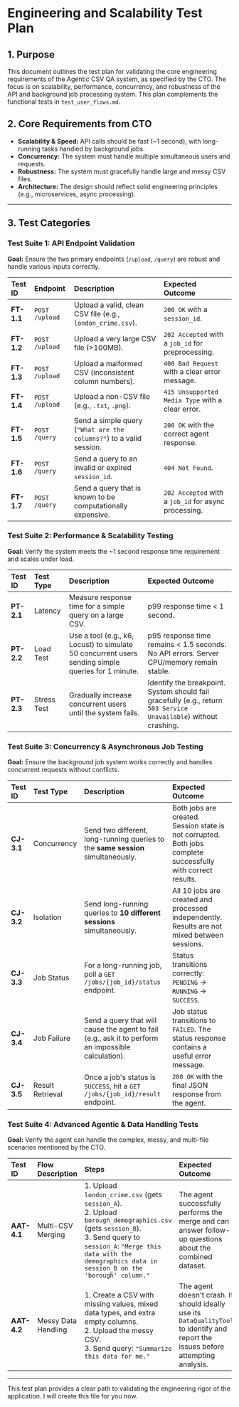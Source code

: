 # Engineering and Scalability Test Plan

## 1. Purpose
This document outlines the test plan for validating the core engineering requirements of the Agentic CSV QA system, as specified by the CTO. The focus is on scalability, performance, concurrency, and robustness of the API and background job processing system. This plan complements the functional tests in `test_user_flows.md`.

## 2. Core Requirements from CTO
- **Scalability & Speed:** API calls should be fast (~1 second), with long-running tasks handled by background jobs.
- **Concurrency:** The system must handle multiple simultaneous users and requests.
- **Robustness:** The system must gracefully handle large and messy CSV files.
- **Architecture:** The design should reflect solid engineering principles (e.g., microservices, async processing).

---

## 3. Test Categories

### Test Suite 1: API Endpoint Validation

**Goal:** Ensure the two primary endpoints (`/upload`, `/query`) are robust and handle various inputs correctly.

| Test ID | Endpoint | Description | Expected Outcome |
| :--- | :--- | :--- | :--- |
| **FT-1.1** | `POST /upload` | Upload a valid, clean CSV file (e.g., `london_crime.csv`). | `200 OK` with a `session_id`. |
| **FT-1.2** | `POST /upload` | Upload a very large CSV file (>100MB). | `202 Accepted` with a `job_id` for preprocessing. |
| **FT-1.3** | `POST /upload` | Upload a malformed CSV (inconsistent column numbers). | `400 Bad Request` with a clear error message. |
| **FT-1.4** | `POST /upload` | Upload a non-CSV file (e.g., `.txt`, `.png`). | `415 Unsupported Media Type` with a clear error. |
| **FT-1.5** | `POST /query` | Send a simple query (`"What are the columns?"`) to a valid session. | `200 OK` with the correct agent response. |
| **FT-1.6** | `POST /query` | Send a query to an invalid or expired `session_id`. | `404 Not Found`. |
| **FT-1.7** | `POST /query` | Send a query that is known to be computationally expensive. | `202 Accepted` with a `job_id` for async processing. |

### Test Suite 2: Performance & Scalability Testing

**Goal:** Verify the system meets the ~1 second response time requirement and scales under load.

| Test ID | Test Type | Description | Expected Outcome |
| :--- | :--- | :--- | :--- |
| **PT-2.1** | Latency | Measure response time for a simple query on a large CSV. | p99 response time < 1 second. |
| **PT-2.2** | Load Test | Use a tool (e.g., k6, Locust) to simulate 50 concurrent users sending simple queries for 1 minute. | p95 response time remains < 1.5 seconds. No API errors. Server CPU/memory remain stable. |
| **PT-2.3** | Stress Test | Gradually increase concurrent users until the system fails. | Identify the breakpoint. System should fail gracefully (e.g., return `503 Service Unavailable`) without crashing. |

### Test Suite 3: Concurrency & Asynchronous Job Testing

**Goal:** Ensure the background job system works correctly and handles concurrent requests without conflicts.

| Test ID | Test Type | Description | Expected Outcome |
| :--- | :--- | :--- | :--- |
| **CJ-3.1** | Concurrency | Send two different, long-running queries to the **same session** simultaneously. | Both jobs are created. Session state is not corrupted. Both jobs complete successfully with correct results. |
| **CJ-3.2** | Isolation | Send long-running queries to **10 different sessions** simultaneously. | All 10 jobs are created and processed independently. Results are not mixed between sessions. |
| **CJ-3.3** | Job Status | For a long-running job, poll a `GET /jobs/{job_id}/status` endpoint. | Status transitions correctly: `PENDING` -> `RUNNING` -> `SUCCESS`. |
| **CJ-3.4** | Job Failure | Send a query that will cause the agent to fail (e.g., ask it to perform an impossible calculation). | Job status transitions to `FAILED`. The status response contains a useful error message. |
| **CJ-3.5** | Result Retrieval | Once a job's status is `SUCCESS`, hit a `GET /jobs/{job_id}/result` endpoint. | `200 OK` with the final JSON response from the agent. |

### Test Suite 4: Advanced Agentic & Data Handling Tests

**Goal:** Verify the agent can handle the complex, messy, and multi-file scenarios mentioned by the CTO.

| Test ID | Flow Description | Steps | Expected Outcome |
| :--- | :--- | :--- | :--- |
| **AAT-4.1** | Multi-CSV Merging | 1. Upload `london_crime.csv` (gets `session_A`).<br>2. Upload `borough_demographics.csv` (gets `session_B`).<br>3. Send query to `session_A`: `"Merge this data with the demographics data in session_B on the 'borough' column."` | The agent successfully performs the merge and can answer follow-up questions about the combined dataset. |
| **AAT-4.2** | Messy Data Handling | 1. Create a CSV with missing values, mixed data types, and extra empty columns.<br>2. Upload the messy CSV.<br>3. Send query: `"Summarize this data for me."` | The agent doesn't crash. It should ideally use its `DataQualityTool` to identify and report the issues before attempting analysis. |

---
This test plan provides a clear path to validating the engineering rigor of the application. I will create this file for you now.